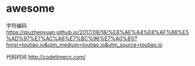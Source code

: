 # awesome

字符编码
https://qiuzhenyuan.github.io/2017/08/18/%E8%AE%A4%E8%AF%86%E5%AD%97%E7%AC%A6%E7%BC%96%E7%A0%81/?hmsr=toutiao.io&utm_medium=toutiao.io&utm_source=toutiao.io


代码时间
http://codetimecn.com/
